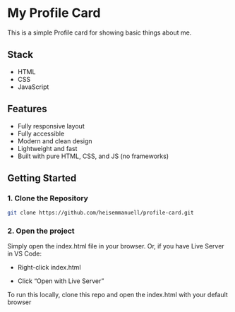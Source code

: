 # My Profile Card

This is a simple Profile card for showing basic things about me. 

## Stack
- HTML
- CSS
- JavaScript

## Features
- Fully responsive layout 
- Fully accessible  
- Modern and clean design  
- Lightweight and fast  
- Built with pure HTML, CSS, and JS (no frameworks)

## Getting Started

### 1. Clone the Repository
```bash
git clone https://github.com/heisemmanuell/profile-card.git
```

### 2. Open the project
Simply open the index.html file in your browser.
Or, if you have Live Server in VS Code:

- Right-click index.html

- Click “Open with Live Server”

To run this locally, clone this repo and open the index.html with your default browser